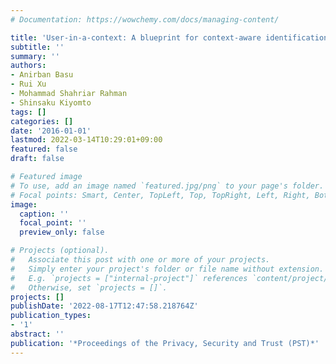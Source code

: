 ```yaml
---
# Documentation: https://wowchemy.com/docs/managing-content/

title: 'User-in-a-context: A blueprint for context-aware identification'
subtitle: ''
summary: ''
authors:
- Anirban Basu
- Rui Xu
- Mohammad Shahriar Rahman
- Shinsaku Kiyomto
tags: []
categories: []
date: '2016-01-01'
lastmod: 2022-03-14T10:29:01+09:00
featured: false
draft: false

# Featured image
# To use, add an image named `featured.jpg/png` to your page's folder.
# Focal points: Smart, Center, TopLeft, Top, TopRight, Left, Right, BottomLeft, Bottom, BottomRight.
image:
  caption: ''
  focal_point: ''
  preview_only: false

# Projects (optional).
#   Associate this post with one or more of your projects.
#   Simply enter your project's folder or file name without extension.
#   E.g. `projects = ["internal-project"]` references `content/project/deep-learning/index.md`.
#   Otherwise, set `projects = []`.
projects: []
publishDate: '2022-08-17T12:47:58.218764Z'
publication_types:
- '1'
abstract: ''
publication: '*Proceedings of the Privacy, Security and Trust (PST)*'
---
```


